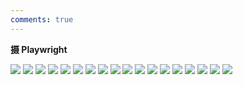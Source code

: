 ```yaml
---
comments: true
---
```

**摄 Playwright**


![](./photograph/1.jpg)
![](./photograph/2.jpg)
![](./photograph/3.jpg)
![](./photograph/4.jpg)
![](./photograph/5.jpg)
![](./photograph/6.png)
![](./photograph/7.png)
![](./photograph/8.jpg)
![](./photograph/9.jpg)
![](./photograph/10.jpg)
![](./photograph/11.jpg)
![](./photograph/12.jpg)
![](./photograph/13.jpg)
![](./photograph/14.jpg)
![](./photograph/15.jpg)
![](./photograph/16.jpg)
![](./photograph/17.jpg)
![](./photograph/18.jpg)
